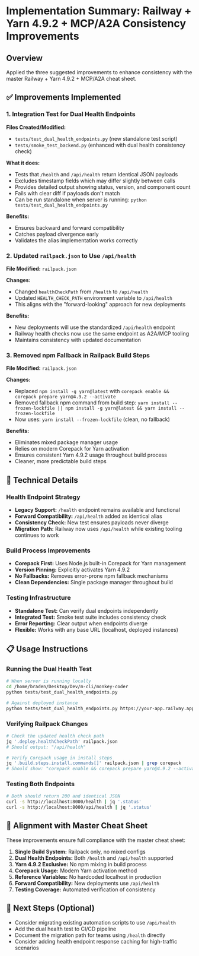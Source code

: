 # Implementation Summary: Railway + Yarn 4.9.2 + MCP/A2A Consistency Improvements

## Overview
Applied the three suggested improvements to enhance consistency with the master Railway + Yarn 4.9.2 + MCP/A2A cheat sheet.

## ✅ Improvements Implemented

### 1. Integration Test for Dual Health Endpoints
**Files Created/Modified:**
- `tests/test_dual_health_endpoints.py` (new standalone test script)
- `tests/smoke_test_backend.py` (enhanced with dual health consistency check)

**What it does:**
- Tests that `/health` and `/api/health` return identical JSON payloads
- Excludes timestamp fields which may differ slightly between calls
- Provides detailed output showing status, version, and component count
- Fails with clear diff if payloads don't match
- Can be run standalone when server is running: `python tests/test_dual_health_endpoints.py`

**Benefits:**
- Ensures backward and forward compatibility
- Catches payload divergence early
- Validates the alias implementation works correctly

### 2. Updated `railpack.json` to Use `/api/health`
**File Modified:** `railpack.json`

**Changes:**
- Changed `healthCheckPath` from `/health` to `/api/health`
- Updated `HEALTH_CHECK_PATH` environment variable to `/api/health`
- This aligns with the "forward-looking" approach for new deployments

**Benefits:**
- New deployments will use the standardized `/api/health` endpoint
- Railway health checks now use the same endpoint as A2A/MCP tooling
- Maintains consistency with updated documentation

### 3. Removed npm Fallback in Railpack Build Steps
**File Modified:** `railpack.json`

**Changes:**
- Replaced `npm install -g yarn@latest` with `corepack enable && corepack prepare yarn@4.9.2 --activate`
- Removed fallback npm command from build step: `yarn install --frozen-lockfile || npm install -g yarn@latest && yarn install --frozen-lockfile`
- Now uses: `yarn install --frozen-lockfile` (clean, no fallback)

**Benefits:**
- Eliminates mixed package manager usage
- Relies on modern Corepack for Yarn activation
- Ensures consistent Yarn 4.9.2 usage throughout build process
- Cleaner, more predictable build steps

## 🔧 Technical Details

### Health Endpoint Strategy
- **Legacy Support:** `/health` endpoint remains available and functional
- **Forward Compatibility:** `/api/health` added as identical alias
- **Consistency Check:** New test ensures payloads never diverge
- **Migration Path:** Railway now uses `/api/health` while existing tooling continues to work

### Build Process Improvements
- **Corepack First:** Uses Node.js built-in Corepack for Yarn management
- **Version Pinning:** Explicitly activates Yarn 4.9.2
- **No Fallbacks:** Removes error-prone npm fallback mechanisms
- **Clean Dependencies:** Single package manager throughout build

### Testing Infrastructure
- **Standalone Test:** Can verify dual endpoints independently
- **Integrated Test:** Smoke test suite includes consistency check
- **Error Reporting:** Clear output when endpoints diverge
- **Flexible:** Works with any base URL (localhost, deployed instances)

## 📋 Usage Instructions

### Running the Dual Health Test
```bash
# When server is running locally
cd /home/braden/Desktop/Dev/m-cli/monkey-coder
python tests/test_dual_health_endpoints.py

# Against deployed instance
python tests/test_dual_health_endpoints.py https://your-app.railway.app
```

### Verifying Railpack Changes
```bash
# Check the updated health check path
jq '.deploy.healthCheckPath' railpack.json
# Should output: "/api/health"

# Verify Corepack usage in install steps
jq '.build.steps.install.commands[]' railpack.json | grep corepack
# Should show: "corepack enable && corepack prepare yarn@4.9.2 --activate"
```

### Testing Both Endpoints
```bash
# Both should return 200 and identical JSON
curl -s http://localhost:8000/health | jq '.status'
curl -s http://localhost:8000/api/health | jq '.status'
```

## 🎯 Alignment with Master Cheat Sheet

These improvements ensure full compliance with the master cheat sheet:

1. **Single Build System:** Railpack only, no mixed configs
2. **Dual Health Endpoints:** Both `/health` and `/api/health` supported
3. **Yarn 4.9.2 Exclusive:** No npm mixing in build process
4. **Corepack Usage:** Modern Yarn activation method
5. **Reference Variables:** No hardcoded localhost in production
6. **Forward Compatibility:** New deployments use `/api/health`
7. **Testing Coverage:** Automated verification of consistency

## 🚀 Next Steps (Optional)
- Consider migrating existing automation scripts to use `/api/health`
- Add the dual health test to CI/CD pipeline
- Document the migration path for teams using `/health` directly
- Consider adding health endpoint response caching for high-traffic scenarios